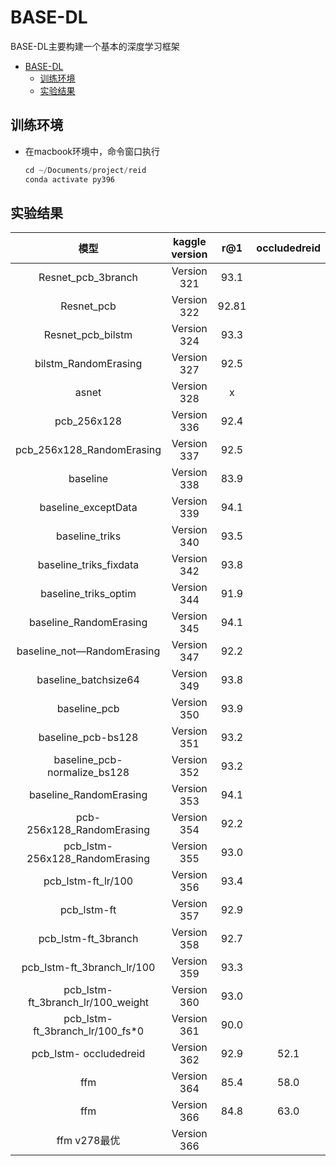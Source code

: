 
# BASE-DL

BASE-DL主要构建一个基本的深度学习框架

- [BASE-DL](#base-dl)
  - [训练环境](#训练环境)
  - [实验结果](#实验结果)


## 训练环境  

- 在macbook环境中，命令窗口执行

    ```python 
    cd ~/Documents/project/reid
    conda activate py396
    ```

## 实验结果

|               模型                | kaggle version |  r@1  | occludedreid |
| :-------------------------------: | :------------: | :---: | :----------: |
|        Resnet_pcb_3branch         |  Version 321   | 93.1  |
|            Resnet_pcb             |  Version 322   | 92.81 |
|         Resnet_pcb_bilstm         |  Version 324   | 93.3  |
|       bilstm_RandomErasing        |  Version 327   | 92.5  |
|               asnet               |  Version 328   |   x   |
|            pcb_256x128            |  Version 336   | 92.4  |
|     pcb_256x128_RandomErasing     |  Version 337   | 92.5  |
|             baseline              |  Version 338   | 83.9  |
|        baseline_exceptData        |  Version 339   | 94.1  |
|          baseline_triks           |  Version 340   | 93.5  |
|      baseline_triks_fixdata       |  Version 342   | 93.8  |
|       baseline_triks_optim        |  Version 344   | 91.9  |
|      baseline_RandomErasing       |  Version 345   | 94.1  |
|    baseline_not—RandomErasing     |  Version 347   | 92.2  |
|       baseline_batchsize64        |  Version 349   | 93.8  |
|           baseline_pcb            |  Version 350   | 93.9  |
|        baseline_pcb-bs128         |  Version 351   | 93.2  |
|   baseline_pcb-normalize_bs128    |  Version 352   | 93.2  |
|      baseline_RandomErasing       |  Version 353   | 94.1  |
|     pcb-256x128_RandomErasing     |  Version 354   | 92.2  |
|  pcb_lstm-256x128_RandomErasing   |  Version 355   | 93.0  |
|        pcb_lstm-ft_lr/100         |  Version 356   | 93.4  |
|            pcb_lstm-ft            |  Version 357   | 92.9  |
|        pcb_lstm-ft_3branch        |  Version 358   | 92.7  |
|    pcb_lstm-ft_3branch_lr/100     |  Version 359   | 93.3  |
| pcb_lstm-ft_3branch_lr/100_weight |  Version 360   | 93.0  |
|  pcb_lstm-ft_3branch_lr/100_fs*0  |  Version 361   | 90.0  |
|      pcb_lstm- occludedreid       |  Version 362   | 92.9  |     52.1     |
|                ffm                |  Version 364   | 85.4  |     58.0     |
|                ffm                |  Version 366   | 84.8  |     63.0     |
|           ffm v278最优            |  Version 366   |       |              |


